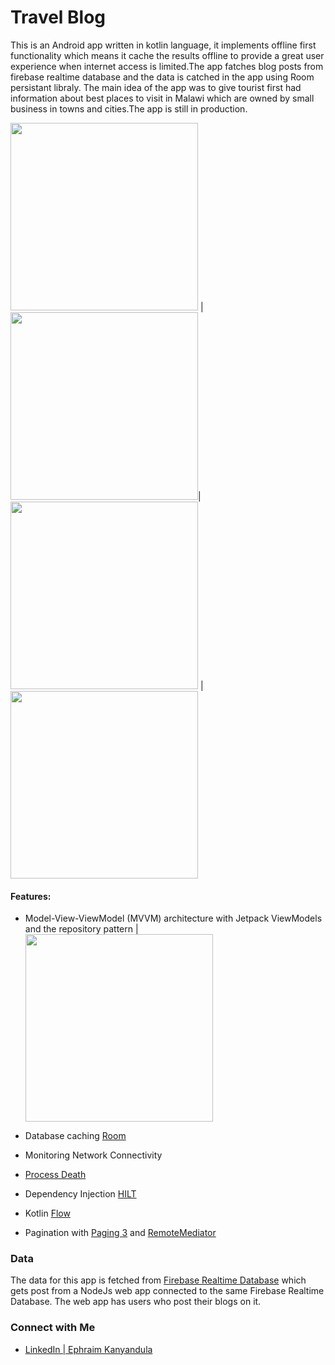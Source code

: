 # Travel Blog
This is an Android app written in kotlin language, it implements offline first functionality which means it  cache the results offline to provide a great user experience when internet access is limited.The app fatches blog posts from firebase realtime database and the data is catched in the app using Room persistant libraly. The main idea of the app was to give tourist first had information about best places to visit in Malawi which are owned by small business in towns and cities.The app is still in production.

<img src="https://firebasestorage.googleapis.com/v0/b/travelmantics-6a12f.appspot.com/o/appImages%2FHome.jpg?alt=media&token=5091dbf7-b52a-4d8a-87b1-6bf4ed57b03c" width="300"/> | <img src="https://firebasestorage.googleapis.com/v0/b/travelmantics-6a12f.appspot.com/o/appImages%2FNetwork%20Not%20available.jpg?alt=media&token=144c5fae-f777-4ec1-8be6-008a8b02d940" width="300"/>|<img src="https://firebasestorage.googleapis.com/v0/b/travelmantics-6a12f.appspot.com/o/appImages%2FSearch.jpg?alt=media&token=13fb5ec7-86b4-43e7-b4b6-94867e6d7b05" width="300"/> | <img src="https://firebasestorage.googleapis.com/v0/b/travelmantics-6a12f.appspot.com/o/appImages%2FBookMark.jpg?alt=media&token=2c75ebbb-5b38-4e8e-abe5-673468942238" width="300"/>


#### Features:
- Model-View-ViewModel (MVVM) architecture with Jetpack ViewModels and the repository pattern
|  <img src="https://firebasestorage.googleapis.com/v0/b/travelmantics-6a12f.appspot.com/o/blog_images%2Fstructure.png?alt=media&token=7ee7d695-dfa9-475a-aaec-9f85e1248746" width="300"/> 

- Database caching [Room](https://developer.android.com/topic/libraries/architecture/room)
- Monitoring Network Connectivity
- [Process Death](https://medium.com/inloopx/android-process-kill-and-the-big-implications-for-your-app-1ecbed4921cb)
- Dependency Injection [HILT](https://dagger.dev/hilt/components.html)
- Kotlin [Flow](https://kotlin.github.io/kotlinx.coroutines/kotlinx-coroutines-core/kotlinx.coroutines.flow/)
- Pagination with [Paging 3](https://developer.android.com/topic/libraries/architecture/paging/v3-overview) and [RemoteMediator
](https://developer.android.com/rference/kotlin/androidx/paging/RemoteMediator)





### Data
 The data for this app is fetched from  [Firebase Realtime Database](https://www.raywenderlich.com/books/saving-data-on-android/v1.0/chapters/12-introduction-to-firebase-realtime-database) which gets post from a NodeJs web app connected to the same Firebase Realtime Database. The web app has users who post their blogs on it. 

### Connect with Me

- <a href = "https://www.linkedin.com/in/ephraim-kanyandula/">LinkedIn | Ephraim Kanyandula<a/>

